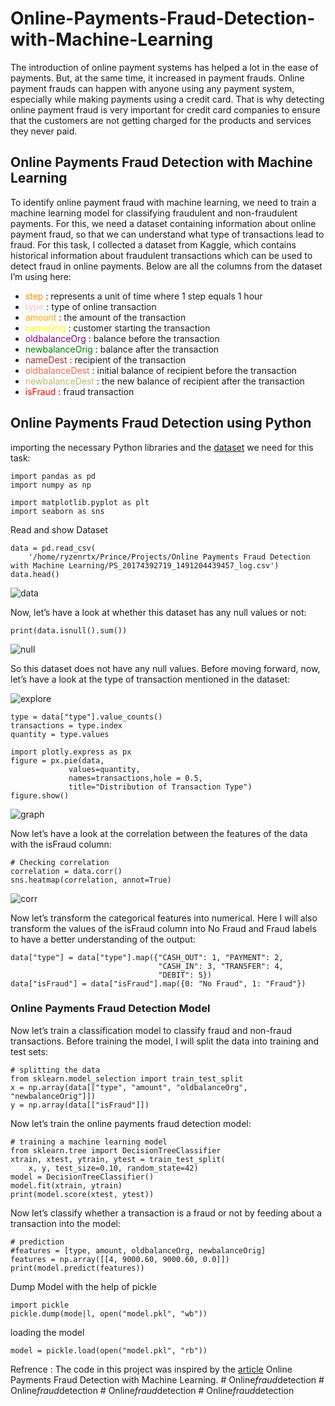 # Online-Payments-Fraud-Detection-with-Machine-Learning

The introduction of online payment systems has helped a lot in the ease of payments. But, at the same time, it increased in payment frauds. Online payment frauds can happen with anyone using any payment system, especially while making payments using a credit card. That is why detecting online payment fraud is very important for credit card companies to ensure that the customers are not getting charged for the products and services they never paid. 

## Online Payments Fraud Detection with Machine Learning
To identify online payment fraud with machine learning, we need to train a machine learning model for classifying fraudulent and non-fraudulent payments. For this, we need a dataset containing information about online payment fraud, so that we can understand what type of transactions lead to fraud. For this task, I collected a dataset from Kaggle, which contains historical information about fraudulent transactions which can be used to detect fraud in online payments. Below are all the columns from the dataset I’m using here:

* <font color='DarkOrange'>step</font> : represents a unit of time where 1 step equals 1 hour
* <font color='Pink'>type</font> : type of online transaction
* <font color='Orange'>amount</font> : the amount of the transaction
* <font color='Yellow'>nameOrig</font> : customer starting the transaction
* <font color='Purple'>oldbalanceOrg</font> : balance before the transaction
* <font color='Green'>newbalanceOrig</font> : balance after the transaction
* <font color='Brown'>nameDest</font> : recipient of the transaction
* <font color='Tomato'>oldbalanceDest</font> : initial balance of recipient before the transaction
* <font color='DarkKhaki'>newbalanceDest</font> : the new balance of recipient after the transaction
* <font color='red'>isFraud</font> : fraud transaction

## Online Payments Fraud Detection using Python

importing the necessary Python libraries and the [dataset](https://www.kaggle.com/ealaxi/paysim1/download) we need for this task:
```
import pandas as pd   
import numpy as np   

import matplotlib.pyplot as plt   
import seaborn as sns   
```
Read and show Dataset 
```
data = pd.read_csv(
    '/home/ryzenrtx/Prince/Projects/Online Payments Fraud Detection with Machine Learning/PS_20174392719_1491204439457_log.csv')
data.head()
```
![data](https://user-images.githubusercontent.com/85225054/232678285-25faa09e-6200-4b10-a1c6-3caef70d50ed.png)

Now, let’s have a look at whether this dataset has any null values or not:
```
print(data.isnull().sum()) 

```
![null](https://user-images.githubusercontent.com/85225054/232678804-df543314-f3eb-4166-98ec-ac4295f58317.png)

So this dataset does not have any null values. Before moving forward, now, let’s have a look at the type of transaction mentioned in the dataset:

![explore](https://user-images.githubusercontent.com/85225054/232678894-3bd7a0df-1737-49f8-a810-092fee0e9d73.png)


```
type = data["type"].value_counts()
transactions = type.index
quantity = type.values

import plotly.express as px
figure = px.pie(data, 
             values=quantity, 
             names=transactions,hole = 0.5, 
             title="Distribution of Transaction Type")
figure.show()
```
![graph](https://user-images.githubusercontent.com/85225054/232679154-bdae9007-9576-45cf-bfe0-c069e8dd8dbb.png)

Now let’s have a look at the correlation between the features of the data with the isFraud column:
```
# Checking correlation
correlation = data.corr()
sns.heatmap(correlation, annot=True)    

```
![corr](https://user-images.githubusercontent.com/85225054/232679420-eed1f10a-a597-46e8-bc4e-3f131c842042.png)

Now let’s transform the categorical features into numerical. Here I will also transform the values of the isFraud column into No Fraud and Fraud labels to have a better understanding of the output:

```
data["type"] = data["type"].map({"CASH_OUT": 1, "PAYMENT": 2, 
                                 "CASH_IN": 3, "TRANSFER": 4,
                                 "DEBIT": 5})
data["isFraud"] = data["isFraud"].map({0: "No Fraud", 1: "Fraud"})

```

### Online Payments Fraud Detection Model

Now let’s train a classification model to classify fraud and non-fraud transactions. Before training the model, I will split the data into training and test sets:

```
# splitting the data
from sklearn.model_selection import train_test_split
x = np.array(data[["type", "amount", "oldbalanceOrg", "newbalanceOrig"]])
y = np.array(data[["isFraud"]])

```

Now let’s train the online payments fraud detection model:

```
# training a machine learning model
from sklearn.tree import DecisionTreeClassifier
xtrain, xtest, ytrain, ytest = train_test_split(
    x, y, test_size=0.10, random_state=42)
model = DecisionTreeClassifier()
model.fit(xtrain, ytrain)
print(model.score(xtest, ytest))
```

Now let’s classify whether a transaction is a fraud or not by feeding about a transaction into the model:
```
# prediction
#features = [type, amount, oldbalanceOrg, newbalanceOrig]
features = np.array([[4, 9000.60, 9000.60, 0.0]])
print(model.predict(features))

```
Dump Model with the help of pickle 
```
import pickle
pickle.dump(mode|l, open("model.pkl", "wb"))

```
loading the model 
```                            
model = pickle.load(open("model.pkl", "rb"))
```
Refrence : The code in this project was inspired by the [article](https://thecleverprogrammer.com/author/amankharwal/.) Online Payments Fraud Detection with Machine Learning.
#   O n l i n e _ f r a u d _ d e t e c t i o n  
 #   O n l i n e _ f r a u d _ d e t e c t i o n  
 #   O n l i n e _ f r a u d _ d e t e c t i o n  
 #   O n l i n e _ f r a u d _ d e t e c t i o n  
 